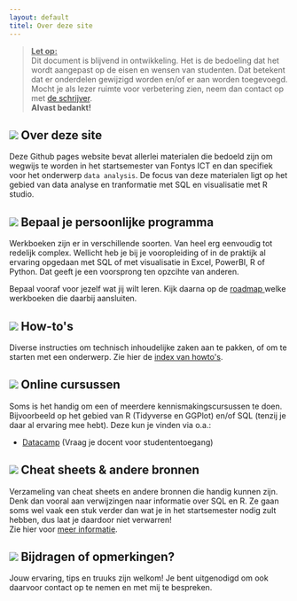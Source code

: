 ```yaml
---
layout: default
titel: Over deze site
---
```


> **<ins>Let op:</ins>**\
> Dit document is blijvend in ontwikkeling. Het is de bedoeling dat het wordt aangepast op de eisen en wensen van studenten.
> Dat betekent dat er onderdelen gewijzigd worden en/of er aan worden toegevoegd. Mocht je als lezer ruimte voor verbetering zien, neem dan contact op met [de schrijver](mailto:k.velthuijs@fontys.nl).\
> **Alvast bedankt!**

## <span> <img class="inline-h1-icon" src="./assets/svg/info.svg"> Over deze site </span>

Deze Github pages website bevat allerlei materialen die bedoeld zijn om wegwijs te worden in het startsemester van Fontys ICT en dan specifiek voor het onderwerp `data analysis`. De focus van deze materialen ligt op het gebied van data analyse en tranformatie met SQL en visualisatie met R studio.

## <span> <img class="inline-h1-icon" src="./assets/svg/route.svg"> Bepaal je persoonlijke programma </span>

Werkboeken zijn er in verschillende soorten. Van heel erg eenvoudig tot redelijk complex. Wellicht heb je bij je vooropleiding of in de praktijk al ervaring opgedaan met SQL of met visualisatie in Excel, PowerBI, R of Python. Dat geeft je een voorsprong ten opzcihte van anderen.

Bepaal vooraf voor jezelf wat jij wilt leren. Kijk daarna op de [roadmap ](roadmap.md) welke werkboeken die daarbij aansluiten.

## <span> <img class="inline-h1-icon" src="./assets/svg/question.svg"> How-to's </span>

Diverse instructies om technisch inhoudelijke zaken aan te pakken, of om te starten met een onderwerp. Zie hier de [index van howto's](howto.md).

## <span> <img class="inline-h1-icon" src="./assets/svg/book.svg"> Online cursussen </span>

Soms is het handig om een of meerdere kennismakingscursussen te doen. Bijvoorbeeld op het gebied van R (Tidyverse en GGPlot) en/of SQL (tenzij je daar al ervaring mee hebt). Deze kun je vinden via o.a.:

- [Datacamp](https://www.datacamp.com/) (Vraag je docent voor studententoegang)

## <span> <img class="inline-h1-icon" src="./assets/svg/search.svg"> Cheat sheets & andere bronnen </span>

Verzameling van cheat sheets en andere bronnen die handig kunnen zijn. Denk dan vooral aan verwijzingen naar informatie over SQL en R. Ze gaan soms wel vaak een stuk verder dan wat je in het startsemester nodig zult hebben, dus laat je daardoor niet verwarren!  
Zie hier voor [meer informatie](cheeatsheets.md).

## <span> <img class="inline-h1-icon" src="./assets/svg/comment.svg"> Bijdragen of opmerkingen? </span>

Jouw ervaring, tips en truuks zijn welkom! Je bent uitgenodigd om ook daarvoor contact op te nemen en met mij te bespreken.
